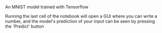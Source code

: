 An MNIST model trained with Tensorflow

Running the last cell of the notebook will open a GUI where you can write a number, and the model's prediction of your input can be seen by pressing the 'Predict' button 
